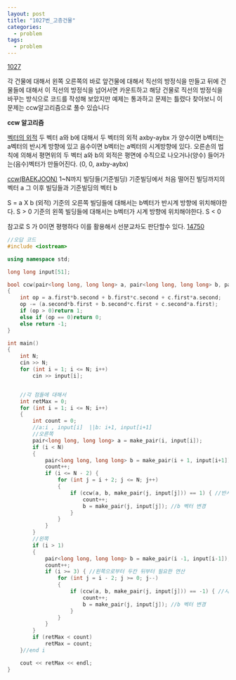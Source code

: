 ```yaml
---
layout: post
title: "1027번_고층건물"
categories:
  - problem
tags:
  - problem
---
```


[1027](https://www.acmicpc.net/problem/1027)

각 건물에 대해서 왼쪽 오른쪽의 바로 앞건물에 대해서 직선의 방정식을 만들고 뒤에 건물들에 대해서 이 직선의 방정식을 넘어서면 카운트하고 해당 건물로 직선의 방정식을 바꾸는 방식으로 코드를 작성해 보았지만 예제는 통과하고 문제는 틀렸다
찾아보니 이 문제는 ccw알고리즘으로 풀수 있습니다

**ccw 알고리즘**

[벡터의 외적](http://bowbowbow.tistory.com/14)
두 벡터 a와 b에 대해서 두 벡터의 외적 axby-aybx 가 양수이면 b벡터는 a벡터의 반시계 방향에 있고 음수이면 b벡터는 a벡터의 시계방향에 있다.
오른손의 법칙에 의해서 평면위의 두 벡터 a와 b의 외적은 평면에 수직으로 나오거나(양수) 들어가는(음수)벡터가 만들어진다. (0, 0, axby-aybx)

[ccw(BAEKJOON)](https://www.acmicpc.net/blog/view/27)
1~N까지 빌딩들(기준빌딩)
기준빌딩에서 처음 떨어진 빌딩까지의 벡터 a
그 이후 빌딩들과 기준빌딩의 벡터 b

S = a X b   (외적)
기준의 오른쪽 빌딩들에 대해서는 b벡터가 반시계 방향에 위치해야한다. S > 0
기준의 왼쪽 빌딩들에 대해서는 b벡터가 시계 방향에 위치해야한다. S < 0

참고로 S 가 0이면 평행하다
이를 활용해서 선분교차도 판단할수 있다.
[14750](https://www.acmicpc.net/problem/14750)


```c++
//오답 코드
#include <iostream>

using namespace std;

long long input[51];

bool ccw(pair<long long, long long> a, pair<long long, long long> b, pair<long long, long long> c)
{
	int op = a.first*b.second + b.first*c.second + c.first*a.second;
	op -= (a.second*b.first + b.second*c.first + c.second*a.first);
	if (op > 0)return 1;
	else if (op == 0)return 0;
	else return -1;
}

int main()
{
	int N;
	cin >> N;
	for (int i = 1; i <= N; i++)
		cin >> input[i];


	//각 점들에 대해서
	int retMax = 0;
	for (int i = 1; i <= N; i++)
	{
		int count = 0;
		//a:i , input[i]  ||b: i+1, input[i+1]
		//오른쪽
		pair<long long, long long> a = make_pair(i, input[i]);
		if (i < N)
		{
			pair<long long, long long> b = make_pair(i + 1, input[i+1]);
			count++;
			if (i <= N - 2) {
				for (int j = i + 2; j <= N; j++)
				{
					if (ccw(a, b, make_pair(j, input[j])) == 1) { //반시계방향 보인다
						count++;
						b = make_pair(j, input[j]); //b 벡터 변경
					}
				}
			}
		}
		//왼쪽
		if (i > 1)
		{
			pair<long long, long long> b = make_pair(i -1, input[i-1]);
			count++;
			if (i >= 3) { //왼쪽으로부터 두칸 뒤부터 필요한 연산
				for (int j = i - 2; j >= 0; j--)
				{
					if (ccw(a, b, make_pair(j, input[j])) == -1) { //시계방향 보인다
						count++;
						b = make_pair(j, input[j]); //b 벡터 변경
					}
				}
			}
		}
		if (retMax < count)
			retMax = count;
	}//end i

	cout << retMax << endl;
}
```
